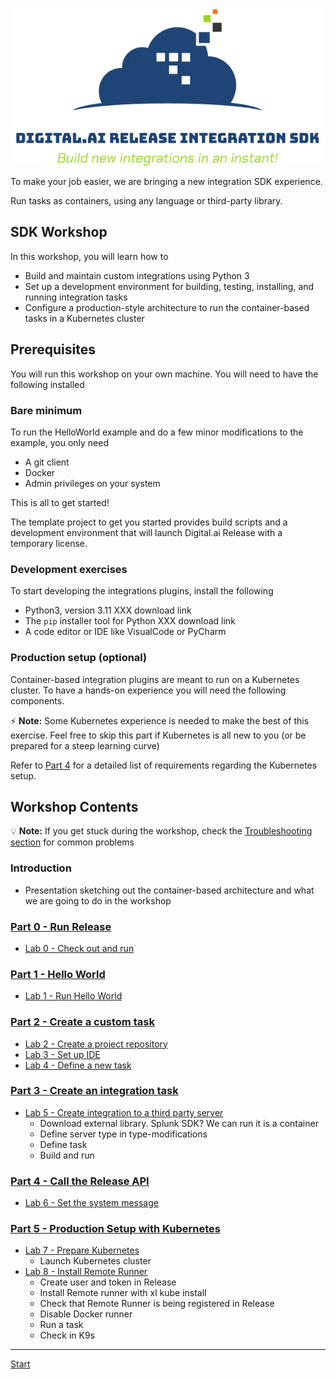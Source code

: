 ![Build new integrations in an instant!](integration-sdk-logo.png)

To make your job easier, we are bringing a new integration SDK experience.

Run tasks as containers, using any language or third-party library.

## SDK Workshop

In this workshop, you will learn how to

* Build and maintain custom integrations using Python 3
* Set up a development environment for building, testing, installing, and running integration tasks
* Configure a production-style architecture to run the container-based tasks in a Kubernetes cluster

## Prerequisites

You will run this workshop on your own machine. You will need to have the following installed

### Bare minimum

To run the HelloWorld example and do a few minor modifications to the example, you only need

* A git client
* Docker
* Admin privileges on your system

This is all to get started!

The template project to get you started provides build scripts and a development environment that will launch Digital.ai Release with a temporary license.

### Development exercises

To start developing the integrations plugins, install the following

* Python3, version 3.11 XXX download link
* The `pip` installer tool for Python XXX download link
* A code editor or IDE like VisualCode or PyCharm

### Production setup (optional)

Container-based integration plugins are meant to run on a Kubernetes cluster. To have a hands-on experience you will need the following components.

⚡️ **Note:** Some Kubernetes experience is needed to make the best of this exercise. Feel free to skip this part if Kubernetes is all new to you (or be prepared for a steep learning curve)

Refer to [Part 4](part-5/lab-7-prepare-for-kubernetes.md) for a detailed list of requirements regarding the Kubernetes setup.

## Workshop Contents

💡 **Note:** If you get stuck during the workshop, check the [Troubleshooting section](troubleshooting.md) for common problems

### Introduction
* Presentation sketching out the container-based architecture and what we are going to do in the workshop

### [Part 0 - Run Release](part-0/)

* [Lab 0 - Check out and run](part-0/lab-0-checkout-project-and-run-release.md)

### [Part 1 - Hello World](part-1/)

*  [Lab 1 - Run Hello World](part-1/lab-1-run-hello-world.md)

### [Part 2 - Create a custom task](part-2/)

* [Lab 2 - Create a project repository](part-2/lab-2-create-project-repository.md)
* [Lab 3 - Set up IDE](part-2/lab-3-setup-python-and-ide.md)
* [Lab 4 - Define a new task](part-2/lab-4-define-a-new-task.md)

### [Part 3 - Create an integration task](part-3/)

* [Lab 5 - Create integration to a third party server]()
   * Download external library. Splunk SDK? We can run it is a container
   * Define server type in type-modifications
   * Define task
   * Build and run

### [Part 4 - Call the Release API](part-4/)

* [Lab 6 - Set the system message]()

### [Part 5 - Production Setup with Kubernetes](part-4/)

* [Lab 7 - Prepare Kubernetes](part-5/lab-7-prepare-for-kubernetes.md)
  * Launch Kubernetes cluster
* [Lab 8 - Install Remote Runner]()
  * Create user and token in Release
  * Install Remote runner with xl kube install
  * Check that Remote Runner is being registered in Release
  * Disable Docker runner
  * Run a task
  * Check in K9s


---

[Start](./part-0/lab-0-checkout-project-and-run-release.md)
